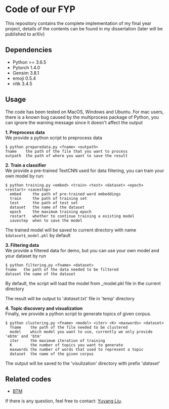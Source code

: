 # Code of our FYP

This repository contains the complete implementation of my final year project, details of the contents can be found in my dissertation (later will be published to arXiv)

## Dependencies
- Python >= 3.6.5
- Pytorch 1.4.0
- Gensim  3.8.1
- emoji 0.5.4
- nltk 3.4.5

## Usage ##
The code has been tested on MacOS, Windows and Ubuntu. For mac users, there is a known bug caused by the multiprocess package of Python, you can ignore the warning message since it doesn't affect the output

**1. Preprocess data**   
  	 We provide a python script to preprocess data

    $ python preparedata.py <fname> <outpath>
    fname    the path of the file that you want to process
    outpath  the path of where you want to save the result

**2. Train a classifier**  
   We provide a pre-trained TextCNN used for data filtering, you can train your own model by run:   

    $ python training.py <embed> <train> <test> <dataset> <epoch> <restart> <savestep>
      embed     the path of pre-trained word embeddings
      train     the path of training set
      test      the path of test set
      dataset   the name of the dataset
      epoch     the maximum training epoch
      restart   whether to continue training a existing model
      savestep  when to save the model
 
   The trained model will be saved to current directory with name `$dataset$_model.pkl` by default

**3. Filtering data**     
   We provide a filtered data for demo, but you can use your own model and your dataset by run

    $ python filtering.py <fname> <dataset>
    fname   the path of the data needed to be filtered
    dataset the name of the dataset
    
    
   By default, the script will load the model from <dataset>_model.pkl file in the current directory
   
   The result will be output to '$dataset$.txt' file in 'temp' directory
  
**4. Topic discovery and visualization**    
   Finally, we provide a python script to generate topics of given corpus.
  
    $ python clustering.py <fname> <model> <iter> <K> <maxwords> <dataset>
      fname    the path of the file needed to be clustered
      model    which model you want to use, currently we only provide  'ebtm' and 'btm'
      iter     the maximum iteration of training
      K        the number of topics you want to generate
      maxwords the number of words that used to represent a topic
      dataset  the name of the given corpus
  
 The output will be saved to the 'visulization' directory with prefix '$dataset$'
      

## Related codes ##
- [BTM](https://github.com/xiaohuiyan/BTM)


If there is any question, feel free to contact: [Yuyang Liu](zy22049@nottingham.edu.cn).
